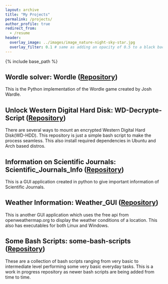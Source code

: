 ```yaml
---
layout: archive
title: "My Projects"
permalink: /projects/
author_profile: true
redirect_from:
  - /resume
header:
  overlay_image: ../images/image_nature-night-sky-star.jpg
  overlay_filter: 0.1 # same as adding an opacity of 0.5 to a black background
---
```


{% include base_path %}



## Wordle solver: Wordle ([Repository](https://github.com/Ravieroy/Wordle))
This is the Python implementation of the Wordle game created by Josh Wardle. 

## Unlock Western Digital Hard Disk: WD-Decrypte-Script ([Repository](https://github.com/Ravieroy/WD-Decrypte-Script))
There are several ways to mount an encrypted Western Digital Hard Disk(WD-HDD). This repository is just a simple bash script to make the process seamless.
This also install required dependencies in Ubuntu and Arch based distros.

## Information on Scientific Journals: Scientific_Journals_Info ([Repository](https://github.com/Ravieroy/Scientific_Journals_Info))
This is a GUI application created in python to give important information of Scientific Journals.

## Weather Information: Weather_GUI ([Repository](https://github.com/Ravieroy/Weather_GUI))
This is another GUI application which uses the free api from openweathermap.org to display the weather conditions of a location. 
This also has executables for both Linux and Windows. 

## Some Bash Scripts: some-bash-scripts ([Repository](https://github.com/Ravieroy/some-bash-scripts))
These are a collection of bash scripts ranging from very basic to intermediate level performing some very basic everyday tasks.
This is a work in progress repository as newer bash scripts are being added from time to time.


